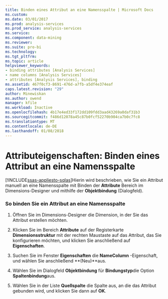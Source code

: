 ```yaml
---
title: Binden eines Attribut an eine Namensspalte | Microsoft Docs
ms.custom: 
ms.date: 03/01/2017
ms.prod: analysis-services
ms.prod_service: analysis-services
ms.service: 
ms.component: data-mining
ms.reviewer: 
ms.suite: pro-bi
ms.technology: 
ms.tgt_pltfrm: 
ms.topic: article
helpviewer_keywords:
- binding attributes [Analysis Services]
- name columns [Analysis Services]
- attributes [Analysis Services], binding
ms.assetid: 467f0cf3-8691-476d-a7fb-a5df4e374eaf
caps.latest.revision: "29"
author: Minewiskan
ms.author: owend
manager: kfile
ms.workload: Inactive
ms.openlocfilehash: 4b17e4ed33f172dd109fdd3aad43269a0daf31b3
ms.sourcegitcommit: f486d12078a45c87b0fcf52270b904ca7b0c7fc8
ms.translationtype: MT
ms.contentlocale: de-DE
ms.lasthandoff: 01/08/2018
---
```

# <a name="attribute-properties---bind-an-attribute-to-a-name-column"></a>Attributeigenschaften: Binden eines Attribut an eine Namensspalte
[!INCLUDE[ssas-appliesto-sqlas](../../includes/ssas-appliesto-sqlas.md)]Hierin wird beschrieben, wie Sie ein Attribut manuell an eine Namensspalte mit Binden der **Attribute** Bereich im Dimensions-Designer und mithilfe der **Objektbindung** (Dialogfeld).  
  
### <a name="to-bind-an-attribute-to-a-name-column"></a>So binden Sie ein Attribut an eine Namensspalte  
  
1.  Öffnen Sie im Dimensions-Designer die Dimension, in der Sie das Attribut erstellen möchten.  
  
2.  Klicken Sie im Bereich **Attribute** auf der Registerkarte **Dimensionsstruktur** mit der rechten Maustaste auf das Attribut, das Sie konfigurieren möchten, und klicken Sie anschließend auf **Eigenschaften**.  
  
3.  Suchen Sie im Fenster **Eigenschaften** die **NameColumn** -Eigenschaft, und wählen Sie anschließend **(Neu)**aus.  
  
4.  Wählen Sie im Dialogfeld **Objektbindung** für **Bindungstyp**die Option **Spaltenbindung**aus.  
  
5.  Wählen Sie in der Liste **Quellspalte** die Spalte aus, an die das Attribut gebunden wird, und klicken Sie dann auf **OK**.  
  
  
